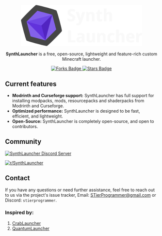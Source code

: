 <p align="center">
  <img src="assets/images/repo/synthlauncher.png" alt="SynthLauncher Logo" width="400" />
</p>

<p align="center">  
  <strong>SynthLauncher</strong> is a free, open-source, lightweight and feature-rich custom Minecraft launcher. 
</p>

<p align="center">
  <a href="https://github.com/SynthLauncher/SynthLauncher">
    <img src="https://img.shields.io/github/forks/SynthLauncher/SynthLauncher.svg" alt="Forks Badge">
  </a>
  <a href="https://github.com/SynthLauncher/SynthLauncher">
    <img src="https://img.shields.io/github/stars/SynthLauncher/SynthLauncher.svg" alt="Stars Badge">
  </a>
</p>

## Current features

- **Modrinth and Curseforge support:** SynthLauncher has full support for installing modpacks, mods, resourcepacks and shaderpacks from Modrinth and Curseforge. 
- **Optimized performance:** SynthLauncher is designed to be fast, efficient, and lightweight.
- **Open-Source:** SynthLauncher is completely open-source, and open to contributors.

## Community

[![SynthLauncher Discord Server](https://discord.com/api/guilds/1250864715790553098/widget.png?style=banner3)](https://discord.gg/MbBGunfMJ4)

[![r/SynthLauncher](https://img.shields.io/reddit/subreddit-subscribers/synthlauncher?style=for-the-badge&logo=reddit)](https://www.reddit.com/r/SynthLauncher)

## Contact

If you have any questions or need further assistance, feel free to reach out to us via the project's issue tracker, Email: [STierProgrammer@gmail.com](mailto:stierprogrammer@gmail.com) or Discord: `stierprogrammer`.

### Inspired by:

1. [CrabLauncher](https://github.com/safiworks/CrabLauncher)
2. [QuantumLauncher](https://github.com/Mrmayman/quantum-launcher)
